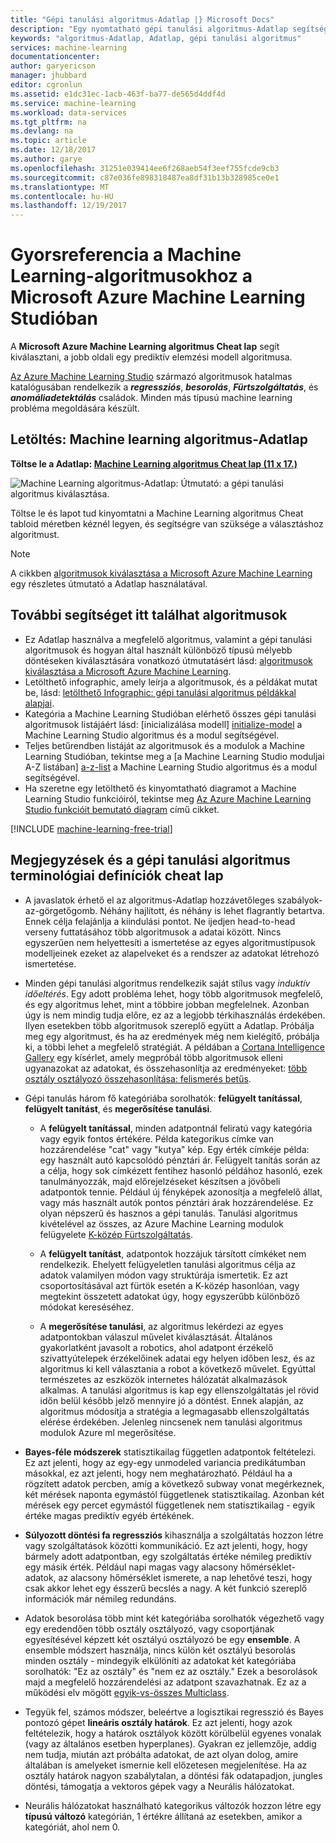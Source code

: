 ```yaml
---
title: "Gépi tanulási algoritmus-Adatlap |} Microsoft Docs"
description: "Egy nyomtatható gépi tanulási algoritmus-Adatlap segítségével válassza ki a megfelelő a prediktív modell algoritmusa az Azure Machine Learning Studióban."
keywords: "algoritmus-Adatlap, Adatlap, gépi tanulási algoritmus"
services: machine-learning
documentationcenter: 
author: garyericson
manager: jhubbard
editor: cgronlun
ms.assetid: e1dc31ec-1acb-463f-ba77-de565d4ddf4d
ms.service: machine-learning
ms.workload: data-services
ms.tgt_pltfrm: na
ms.devlang: na
ms.topic: article
ms.date: 12/18/2017
ms.author: garye
ms.openlocfilehash: 31251e039414ee6f268aeb54f3eef755fcde9cb3
ms.sourcegitcommit: c87e036fe898318487ea8df31b13b328985ce0e1
ms.translationtype: MT
ms.contentlocale: hu-HU
ms.lasthandoff: 12/19/2017
---
```

# <a name="machine-learning-algorithm-cheat-sheet-for-microsoft-azure-machine-learning-studio"></a>Gyorsreferencia a Machine Learning-algoritmusokhoz a Microsoft Azure Machine Learning Studióban
A **Microsoft Azure Machine Learning algoritmus Cheat lap** segít kiválasztani, a jobb oldali egy prediktív elemzési modell algoritmusa.

[Az Azure Machine Learning Studio](https://studio.azureml.net/) származó algoritmusok hatalmas katalógusában rendelkezik a ***regressziós***, ***besorolás***, ***Fürtszolgáltatás***, és ***anomáliadetektálás*** családok. Minden más típusú machine learning probléma megoldására készült.

## <a name="download-machine-learning-algorithm-cheat-sheet"></a>Letöltés: Machine learning algoritmus-Adatlap
**Töltse le a Adatlap: [Machine Learning algoritmus Cheat lap (11 x 17.)](http://download.microsoft.com/download/A/6/1/A613E11E-8F9C-424A-B99D-65344785C288/microsoft-machine-learning-algorithm-cheat-sheet-v6.pdf)**

![Machine Learning algoritmus-Adatlap: Útmutató: a gépi tanulási algoritmus kiválasztása.][cheat-sheet]

[cheat-sheet]: ./media/algorithm-cheat-sheet/machine-learning-algorithm-cheat-sheet-small_v_0_6-01.png

Töltse le és lapot tud kinyomtatni a Machine Learning algoritmus Cheat tabloid méretben kéznél legyen, és segítségre van szüksége a választáshoz algoritmust.

> [!NOTE]
> A cikkben [algoritmusok kiválasztása a Microsoft Azure Machine Learning](algorithm-choice.md) egy részletes útmutató a Adatlap használatával.
> 
> 

## <a name="more-help-with-algorithms"></a>További segítséget itt találhat algoritmusok
* Ez Adatlap használva a megfelelő algoritmus, valamint a gépi tanulási algoritmusok és hogyan által használt különböző típusú mélyebb döntéseken kiválasztására vonatkozó útmutatásért lásd: [algoritmusok kiválasztása a Microsoft Azure Machine Learning](algorithm-choice.md).
* Letölthető infographic, amely leírja a algoritmusok, és a példákat mutat be, lásd: [letölthető Infographic: gépi tanulási algoritmus példákkal alapjai](basics-infographic-with-algorithm-examples.md).
* Kategória a Machine Learning Studióban elérhető összes gépi tanulási algoritmusok listájáért lásd: [inicializálása modell] [ initialize-model] a Machine Learning Studio algoritmus és a modul segítségével.
* Teljes betűrendben listáját az algoritmusok és a modulok a Machine Learning Studióban, tekintse meg a [a Machine Learning Studio moduljai A-Z listában] [ a-z-list] a Machine Learning Studio algoritmus és a modul segítségével.
* Ha szeretne egy letölthető és kinyomtatható diagramot a Machine Learning Studio funkcióiról, tekintse meg [Az Azure Machine Learning Studio funkcióit bemutató diagram](studio-overview-diagram.md) című cikket.

[!INCLUDE [machine-learning-free-trial](../../../includes/machine-learning-free-trial.md)]

## <a name="notes-and-terminology-definitions-for-the-machine-learning-algorithm-cheat-sheet"></a>Megjegyzések és a gépi tanulási algoritmus terminológiai definíciók cheat lap

* A javaslatok érhető el az algoritmus-Adatlap hozzávetőleges szabályok-az-görgetőgomb. Néhány hajlított, és néhány is lehet flagrantly betartva. Ennek célja felajánlja a kiindulási pontot. Ne ijedjen head-to-head verseny futtatásához több algoritmusok a adatai között. Nincs egyszerűen nem helyettesíti a ismertetése az egyes algoritmustípusok modelljeinek ezeket az alapelveket és a rendszer az adatokat létrehozó ismertetése.

* Minden gépi tanulási algoritmus rendelkezik saját stílus vagy *induktív időeltérés*. Egy adott probléma lehet, hogy több algoritmusok megfelelő, és egy algoritmus lehet, mint a többire jobban megfelelnek. Azonban úgy is nem mindig tudja előre, ez az a legjobb térkihasználás érdekében. Ilyen esetekben több algoritmusok szereplő együtt a Adatlap. Próbálja meg egy algoritmust, és ha az eredmények még nem kielégítő, próbálja ki, a többi lehet a megfelelő stratégiát. A példában a [Cortana Intelligence Gallery](http://gallery.cortanaintelligence.com/) egy kísérlet, amely megpróbál több algoritmusok elleni ugyanazokat az adatokat, és összehasonlítja az eredményeket: [több osztály osztályozó összehasonlítása: felismerés betűs](http://gallery.cortanaintelligence.com/Details/a635502fc98b402a890efe21cec65b92).

* Gépi tanulás három fő kategóriába sorolhatók: **felügyelt tanítással**, **felügyelt tanítást**, és **megerősítése tanulási**.

  * A **felügyelt tanítással**, minden adatpontnál feliratú vagy kategória vagy egyik fontos értékére.  Példa kategorikus címke van hozzárendelése "cat" vagy "kutya" kép.  Egy érték címkéje példa: egy használt autó kapcsolódó pénztári ár. Felügyelt tanítás során az a célja, hogy sok címkézett fentihez hasonló példához hasonló, ezek tanulmányozzák, majd előrejelzéseket készítsen a jövőbeli adatpontok tennie. Például új fényképek azonosítja a megfelelő állat, vagy más használt autók pontos pénztári árak hozzárendelése. Ez olyan népszerű és hasznos a gépi tanulás. Tanulási algoritmus kivételével az összes, az Azure Machine Learning modulok felügyelete [K-közép Fürtszolgáltatás][k-means-clustering].

  * A **felügyelt tanítást**, adatpontok hozzájuk társított címkéket nem rendelkezik. Ehelyett felügyeletlen tanulási algoritmus célja az adatok valamilyen módon vagy struktúrája ismertetik. Ez azt csoportosításával azt fürtök esetén a K-közép hasonlóan, vagy megtekint összetett adatokat úgy, hogy egyszerűbb különböző módokat kereséséhez.

  * A **megerősítése tanulási**, az algoritmus lekérdezi az egyes adatpontokban válaszul művelet kiválasztását. Általános gyakorlatként javasolt a robotics, ahol adatpont érzékelő szivattyútelepek érzékelőinek adatai egy helyen időben lesz, és az algoritmus ki kell választania a robot a következő művelet. Egyúttal természetes az eszközök internetes hálózatát alkalmazások alkalmas. A tanulási algoritmus is kap egy ellenszolgáltatás jel rövid időn belül később jelző mennyire jó a döntést. Ennek alapján, az algoritmus módosítja a stratégia a legmagasabb ellenszolgáltatás elérése érdekében. Jelenleg nincsenek nem tanulási algoritmus modulok Azure ml megerősítése.

* **Bayes-féle módszerek** statisztikailag független adatpontok feltételezi. Ez azt jelenti, hogy az egy-egy unmodeled variancia predikátumban másokkal, ez azt jelenti, hogy nem meghatározható. Például ha a rögzített adatok percben, amíg a következő subway vonat megérkeznek, két mérések naponta egymástól függetlenek statisztikailag. Azonban két mérések egy percet egymástól függetlenek nem statisztikailag - egyik értéke magas prediktív egyéb értékének.

* **Súlyozott döntési fa regressziós** kihasználja a szolgáltatás hozzon létre vagy szolgáltatások közötti kommunikáció. Ez azt jelenti, hogy, hogy bármely adott adatpontban, egy szolgáltatás értéke némileg prediktív egy másik érték. Például napi magas vagy alacsony hőmérséklet-adatok, az alacsony hőmérséklet ismerete, a nap lehetővé teszi, hogy csak akkor lehet egy ésszerű becslés a nagy. A két funkció szereplő információk már némileg redundáns.

* Adatok besorolása több mint két kategóriába sorolhatók végezhető vagy egy eredendően több osztály osztályozó, vagy csoportjának egyesítésével képzett két osztályú osztályozó be egy **ensemble**. A ensemble módszert használja, nincs külön két osztályú besorolás minden osztály - mindegyik elkülöníti az adatokat két kategóriába sorolhatók: "Ez az osztály" és "nem ez az osztály." Ezek a besorolások majd a megfelelő hozzárendelési az adatpont szavazhatnak. Ez az a működési elv mögött [egyik-vs-összes Multiclass][one-vs-all-multiclass].

* Tegyük fel, számos módszer, beleértve a logisztikai regresszió és Bayes pontozó gépet **lineáris osztály határok**. Ez azt jelenti, hogy azok feltételezik, hogy a határok osztályok között körülbelül egyenes vonalak (vagy az általános esetben hyperplanes). Gyakran ez jellemzője, addig nem tudja, miután azt próbálta adatokat, de azt olyan dolog, amire általában is amelyeket ismernie kell előzetesen megjelenítése. Ha az osztály határok nagyon szabálytalan, a döntési fák odatapadjon, jungles döntési, támogatja a vektoros gépek vagy a Neurális hálózatokat.

* Neurális hálózatokat használható kategorikus változók hozzon létre egy **típusú változó** kategórián, 1 értékre állítaná az esetekben, amikor a kategóriát, ahol nem 0.


<!-- This is how you can embed a link in an image in HTML. Don't know how to do this in markdown.
<a href="http://download.microsoft.com/download/A/6/1/A613E11E-8F9C-424A-B99D-65344785C288/microsoft-machine-learning-algorithm-cheat-sheet.pdf">
<img src="C:\Users\garye\azure-docs-pr\articles\media\machine-learning-algorithm-cheat-sheet\cheat-sheet-small.png">
</a>
-->

<!-- Module References -->
[a-z-list]: https://msdn.microsoft.com/library/azure/dn906033.aspx
[initialize-model]: https://msdn.microsoft.com/library/azure/0c67013c-bfbc-428b-87f3-f552d8dd41f6/
[k-means-clustering]: https://msdn.microsoft.com/library/azure/5049a09b-bd90-4c4e-9b46-7c87e3a36810/
[one-vs-all-multiclass]: https://msdn.microsoft.com/library/azure/7191efae-b4b1-4d03-a6f8-7205f87be664/
